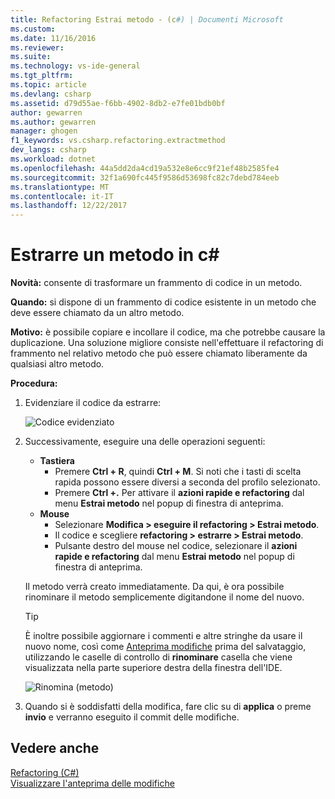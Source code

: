 ```yaml
---
title: Refactoring Estrai metodo - (c#) | Documenti Microsoft
ms.custom: 
ms.date: 11/16/2016
ms.reviewer: 
ms.suite: 
ms.technology: vs-ide-general
ms.tgt_pltfrm: 
ms.topic: article
ms.devlang: csharp
ms.assetid: d79d55ae-f6bb-4902-8db2-e7fe01bdb0bf
author: gewarren
ms.author: gewarren
manager: ghogen
f1_keywords: vs.csharp.refactoring.extractmethod
dev_langs: csharp
ms.workload: dotnet
ms.openlocfilehash: 44a5dd2da4cd19a532e8e6cc9f21ef48b2585fe4
ms.sourcegitcommit: 32f1a690fc445f9586d53698fc82c7debd784eeb
ms.translationtype: MT
ms.contentlocale: it-IT
ms.lasthandoff: 12/22/2017
---
```

# <a name="extract-a-method-in-c"></a>Estrarre un metodo in c# #
**Novità:** consente di trasformare un frammento di codice in un metodo.

**Quando:** si dispone di un frammento di codice esistente in un metodo che deve essere chiamato da un altro metodo.  

**Motivo:** è possibile copiare e incollare il codice, ma che potrebbe causare la duplicazione.  Una soluzione migliore consiste nell'effettuare il refactoring di frammento nel relativo metodo che può essere chiamato liberamente da qualsiasi altro metodo.

**Procedura:**

1. Evidenziare il codice da estrarre:

   ![Codice evidenziato](media/extractmethod_highlight.png)

1. Successivamente, eseguire una delle operazioni seguenti:
   * **Tastiera**
     * Premere **Ctrl + R**, quindi **Ctrl + M**.  Si noti che i tasti di scelta rapida possono essere diversi a seconda del profilo selezionato.
     * Premere **Ctrl +.** Per attivare il **azioni rapide e refactoring** dal menu **Estrai metodo** nel popup di finestra di anteprima.
   * **Mouse**
     * Selezionare **Modifica > eseguire il refactoring > Estrai metodo**.
     * Il codice e scegliere **refactoring > estrarre > Estrai metodo**.
     * Pulsante destro del mouse nel codice, selezionare il **azioni rapide e refactoring** dal menu **Estrai metodo** nel popup di finestra di anteprima.

   Il metodo verrà creato immediatamente.  Da qui, è ora possibile rinominare il metodo semplicemente digitandone il nome del nuovo.

   > [!TIP]
   > È inoltre possibile aggiornare i commenti e altre stringhe da usare il nuovo nome, così come [Anteprima modifiche](../../ide/preview-changes.md) prima del salvataggio, utilizzando le caselle di controllo di **rinominare** casella che viene visualizzata nella parte superiore destra della finestra dell'IDE.

   ![Rinomina (metodo)](media/extractmethod_rename.png)

1. Quando si è soddisfatti della modifica, fare clic su di **applica** o preme **invio** e verranno eseguito il commit delle modifiche.

## <a name="see-also"></a>Vedere anche  
[Refactoring (C#)](../refactoring-csharp.md)  
[Visualizzare l'anteprima delle modifiche](../../ide/preview-changes.md)